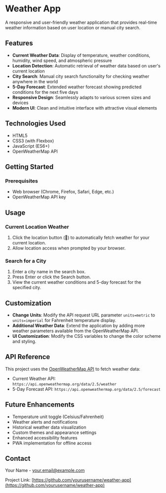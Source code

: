 # Weather App

A responsive and user-friendly weather application that provides real-time weather information based on user location or manual city search.


## Features

- **Current Weather Data**: Display of temperature, weather conditions, humidity, wind speed, and atmospheric pressure
- **Location Detection**: Automatic retrieval of weather data based on user's current location
- **City Search**: Manual city search functionality for checking weather anywhere in the world
- **5-Day Forecast**: Extended weather forecast showing predicted conditions for the next five days
- **Responsive Design**: Seamlessly adapts to various screen sizes and devices
- **Modern UI**: Clean and intuitive interface with attractive visual elements


## Technologies Used

- HTML5
- CSS3 (with Flexbox)
- JavaScript (ES6+)
- OpenWeatherMap API

## Getting Started

### Prerequisites

- Web browser (Chrome, Firefox, Safari, Edge, etc.)
- OpenWeatherMap API key



## Usage

### Current Location Weather

1. Click the location button (📍) to automatically fetch weather for your current location.
2. Allow location access when prompted by your browser.

### Search for a City

1. Enter a city name in the search box.
2. Press Enter or click the Search button.
3. View the current weather conditions and 5-day forecast for the specified city.

## Customization

- **Change Units**: Modify the API request URL parameter `units=metric` to `units=imperial` for Fahrenheit temperature display.
- **Additional Weather Data**: Extend the application by adding more weather parameters available from the OpenWeatherMap API.
- **UI Customization**: Modify the CSS variables to change the color scheme and styling.

## API Reference

This project uses the [OpenWeatherMap API](https://openweathermap.org/api) to fetch weather data:

- Current Weather API: `https://api.openweathermap.org/data/2.5/weather`
- 5-Day Forecast API: `https://api.openweathermap.org/data/2.5/forecast`


## Future Enhancements

- Temperature unit toggle (Celsius/Fahrenheit)
- Weather alerts and notifications
- Historical weather data visualization
- Custom themes and appearance settings
- Enhanced accessibility features
- PWA implementation for offline access



## Contact

Your Name - your.email@example.com

Project Link: [https://github.com/yourusername/weather-app](https://github.com/yourusername/weather-app)
